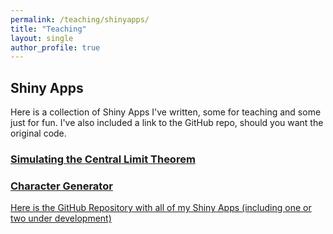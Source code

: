 ```yaml
---
permalink: /teaching/shinyapps/
title: "Teaching"
layout: single
author_profile: true
---
```


## Shiny Apps

Here is a collection of Shiny Apps I've written, some for teaching and some just for fun. I've also included a link to the GitHub repo, should you want the original code.

### <a href="https://lgpcappiello.shinyapps.io/SimulateCLT/">Simulating the Central Limit Theorem</a>

### <a href="https://lgpcappiello.shinyapps.io/charactergenerator/">Character Generator</a>

<a href="https://github.com/lgpcappiello/shinyapps">Here is the GitHub Repository with all of my Shiny Apps (including one or two under development)</a>
